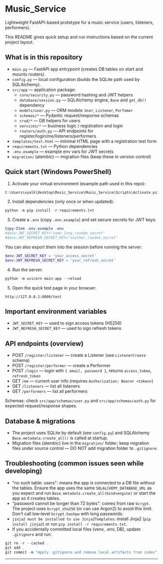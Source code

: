 # Music_Service

Lightweight FastAPI-based prototype for a music service (users, listeners, performers).

This README gives quick setup and run instructions based on the current project layout.

## What is in this repository
- `main.py` — FastAPI app entrypoint (creates DB tables on start and mounts routers).
- `config.py` — local configuration (builds the SQLite path used by SQLAlchemy).
- `src/app` — application package:
  - `core/security.py` — password hashing and JWT helpers
  - `database/session.py` — SQLAlchemy engine, `Base` and `get_db()` dependency
  - `models/user.py` — ORM models: `User`, `Listener`, `Perfomer`
  - `schemas/*` — Pydantic request/response schemas
  - `crud/*` — DB helpers for users
  - `services/*` — business logic / registration and login
  - `routers/auth.py` — API endpoints for register/login/me/listeners/performers
- `templates/test.html` — minimal HTML page with a registration test form
- `requirements.txt` — Python dependencies
- `.env.example` — example env vars for JWT secrets
- `migration/` (alembic) — migration files (keep these in version control)

## Quick start (Windows PowerShell)
1. Activate your virtual environment (example path used in this repo):
```powershell
C:\Users\vyalk\Desktop\Music_Service\Music_Service\Scripts\Activate.ps1
```

2. Install dependencies (only once or when updated):
```powershell
python -m pip install -r requirements.txt
```

3. Create a `.env` (copy `.env.example`) and set secure secrets for JWT keys:
```powershell
Copy-Item .env.example .env
#$env:JWT_SECRET_KEY="some_long_random_secret"
#$env:JWT_REFRESH_SECRET_KEY="another_random_secret"
```
You can also export them into the session before running the server:
```powershell
$env:JWT_SECRET_KEY = 'your_access_secret'
$env:JWT_REFRESH_SECRET_KEY = 'your_refresh_secret'
```

4. Run the server:
```powershell
python -m uvicorn main:app --reload
```

5. Open the quick test page in your browser:
```
http://127.0.0.1:8000/test
```

## Important environment variables
- `JWT_SECRET_KEY` — used to sign access tokens (HS256)
- `JWT_REFRESH_SECRET_KEY` — used to sign refresh tokens

## API endpoints (overview)
- POST `/register/listener` — create a Listener (see `ListenerCreate` schema)
- POST `/register/performer` — create a Performer
- POST `/login` — login with `{ email, password }`, returns `access_token`, `refresh_token`
- GET `/me` — current user info (requires `Authorization: Bearer <token>`)
- GET `/listeners` — list all listeners
- GET `/performers` — list all performers

Schemas: check `src/app/schemas/user.py` and `src/app/schemas/auth.py` for expected request/response shapes.

## Database & migrations
- The project uses SQLite by default (see `config.py`) and SQLAlchemy `Base.metadata.create_all()` is called at startup.
- Migration files (alembic) live in the `migration/` folder; keep migration files under source control — DO NOT add migration folder to `.gitignore`.

## Troubleshooting (common issues seen while developing)
- "no such table: users": means the app is connected to a DB file without the tables. Ensure the app uses the same `SQLALCHEMY_DATABASE_URL` as you expect and run `Base.metadata.create_all(bind=engine)` or start the app so it creates tables.
- "password cannot be longer than 72 bytes": comes from raw `bcrypt`. The project uses `bcrypt_sha256` (or can use Argon2) to avoid this limit. Don't call low‑level `bcrypt.hashpw` with long passwords.
- `jinja2 must be installed to use Jinja2Templates`: install Jinja2 (`pip install jinja2`) or run `pip install -r requirements.txt`.
- If you accidentally committed local files (venv, .env, DB), update `.gitignore` and run:
```powershell
git rm -r --cached .
git add .
git commit -m "Apply .gitignore and remove local artifacts from index"
```


---
